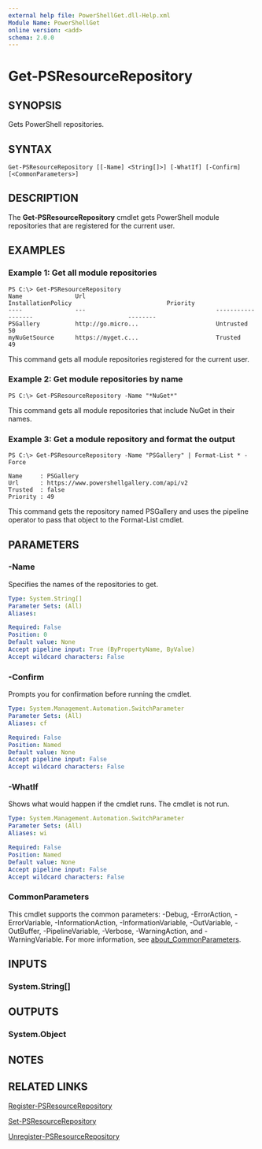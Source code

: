 ```yaml
---
external help file: PowerShellGet.dll-Help.xml
Module Name: PowerShellGet
online version: <add>
schema: 2.0.0
---
```


# Get-PSResourceRepository

## SYNOPSIS
Gets PowerShell repositories.

## SYNTAX

```
Get-PSResourceRepository [[-Name] <String[]>] [-WhatIf] [-Confirm] [<CommonParameters>]
```

## DESCRIPTION
The **Get-PSResourceRepository** cmdlet gets PowerShell module repositories that are registered for the current user.

## EXAMPLES

### Example 1: Get all module repositories

```
PS C:\> Get-PSResourceRepository
Name               Url                                     InstallationPolicy                           Priority
----               ---                                     ------------------                           --------
PSGallery          http://go.micro...                      Untrusted                                    50
myNuGetSource      https://myget.c...                      Trusted                                      49
```

This command gets all module repositories registered for the current user.

### Example 2: Get module repositories by name

```
PS C:\> Get-PSResourceRepository -Name "*NuGet*"
```

This command gets all module repositories that include NuGet in their names.

### Example 3: Get a module repository and format the output

```
PS C:\> Get-PSResourceRepository -Name "PSGallery" | Format-List * -Force

Name     : PSGallery
Url      : https://www.powershellgallery.com/api/v2
Trusted  : false
Priority : 49
```

This command gets the repository named PSGallery and uses the pipeline operator to pass that object to the Format-List cmdlet.

## PARAMETERS

### -Name

Specifies the names of the repositories to get.

```yaml
Type: System.String[]
Parameter Sets: (All)
Aliases:

Required: False
Position: 0
Default value: None
Accept pipeline input: True (ByPropertyName, ByValue)
Accept wildcard characters: False
```

### -Confirm
Prompts you for confirmation before running the cmdlet.

```yaml
Type: System.Management.Automation.SwitchParameter
Parameter Sets: (All)
Aliases: cf

Required: False
Position: Named
Default value: None
Accept pipeline input: False
Accept wildcard characters: False
```

### -WhatIf
Shows what would happen if the cmdlet runs.
The cmdlet is not run.

```yaml
Type: System.Management.Automation.SwitchParameter
Parameter Sets: (All)
Aliases: wi

Required: False
Position: Named
Default value: None
Accept pipeline input: False
Accept wildcard characters: False
```

### CommonParameters
This cmdlet supports the common parameters: -Debug, -ErrorAction, -ErrorVariable, -InformationAction, -InformationVariable, -OutVariable, -OutBuffer, -PipelineVariable, -Verbose, -WarningAction, and -WarningVariable. For more information, see [about_CommonParameters](https://go.microsoft.com/fwlink/?LinkID=113216).

## INPUTS

### System.String[]

## OUTPUTS

### System.Object

## NOTES

## RELATED LINKS

[Register-PSResourceRepository](Register-PSResourceRepository.md)

[Set-PSResourceRepository](Set-PSResourceRepository.md)

[Unregister-PSResourceRepository](Unregister-PSResourceRepository.md)

